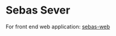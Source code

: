 # Sebas Sever

For front end web application: [sebas-web](https://github.com/GeorgeZHYuan/sebas-web)
